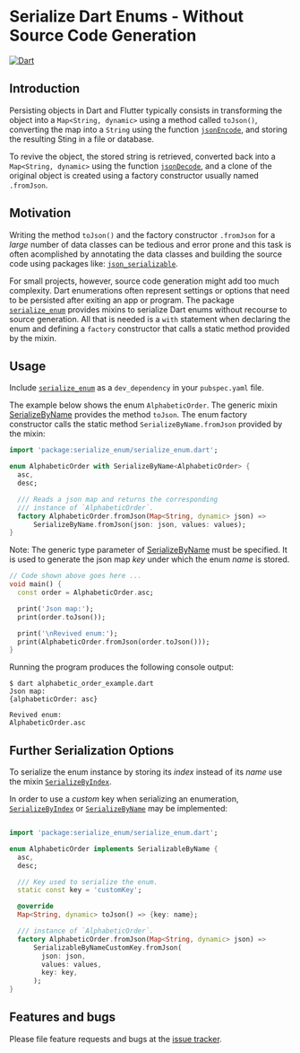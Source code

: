 # Serialize Dart Enums - Without Source Code Generation
[![Dart](https://github.com/simphotonics/serialize_enum/actions/workflows/dart.yml/badge.svg)](https://github.com/simphotonics/serialize_enum/actions/workflows/dart.yml)


## Introduction

Persisting objects in Dart and Flutter typically consists in
transforming the object into a `Map<String, dynamic>` using a
method called `toJson()`, converting the map into a `String`
using the function [`jsonEncode`][jsonEncode], and
storing the resulting Sting in a file or database.

To revive the object, the stored string is retrieved,
converted back into a `Map<String, dynamic>` using the function
[`jsonDecode`][jsonDecode], and a clone of the original object is created using
 a factory constructor usually named `.fromJson`.

## Motivation
Writing the method `toJson()` and the factory constructor `.fromJson`
for a *large* number of data classes can be tedious and error prone
and this task is often acomplished by annotating the
data classes and building the source code using packages like:
[`json_serializable`][json_serializable].

For small projects, however, source code generation might add too much
complexity. Dart enumerations often represent settings or options
that need to be persisted after exiting an app or program.
The package [`serialize_enum`][serialize_enum]
provides mixins to serialize Dart enums without recourse to
source generation. All that is needed is a `with` statement when declaring the
enum and defining a `factory` constructor that calls a static method provided by
the mixin.

## Usage

Include [`serialize_enum`][serialize_enum] as a `dev_dependency`
in your `pubspec.yaml` file.

The example below shows the enum `AlphabeticOrder`. The generic mixin [SerializeByName][SerializeByName] provides the method `toJson`. The enum factory constructor
calls the static method `SerializeByName.fromJson` provided by the mixin:

```Dart
import 'package:serialize_enum/serialize_enum.dart';

enum AlphabeticOrder with SerializeByName<AlphabeticOrder> {
  asc,
  desc;

  /// Reads a json map and returns the corresponding
  /// instance of `AlphabeticOrder`.
  factory AlphabeticOrder.fromJson(Map<String, dynamic> json) =>
      SerializeByName.fromJson(json: json, values: values);
}
```

Note: The generic type parameter of [SerializeByName][SerializeByName]
must be specified. It is used to generate the json map
*key* under which the enum *name* is stored.

```Dart
// Code shown above goes here ...
void main() {
  const order = AlphabeticOrder.asc;

  print('Json map:');
  print(order.toJson());

  print('\nRevived enum:');
  print(AlphabeticOrder.fromJson(order.toJson()));
}
```
Running the program produces the following console output:
```Console
$ dart alphabetic_order_example.dart
Json map:
{alphabeticOrder: asc}

Revived enum:
AlphabeticOrder.asc
```

## Further Serialization Options

To serialize the enum instance by storing its *index* instead of its *name*
use the mixin [`SerializeByIndex`][SerializeByIndex].

In order to use a *custom* key when serializing an enumeration, [`SerializeByIndex`][SerializeByIndex] or [`SerializeByName`][SerializeByName] may be implemented:

```Dart

import 'package:serialize_enum/serialize_enum.dart';

enum AlphabeticOrder implements SerializableByName {
  asc,
  desc;

  /// Key used to serialize the enum.
  static const key = 'customKey';

  @override
  Map<String, dynamic> toJson() => {key: name};

  /// instance of `AlphabeticOrder`.
  factory AlphabeticOrder.fromJson(Map<String, dynamic> json) =>
      SerializableByNameCustomKey.fromJson(
        json: json,
        values: values,
        key: key,
      );
}
```

## Features and bugs

Please file feature requests and bugs at the [issue tracker][tracker].

[tracker]: https://github.com/simphotonics/serialize_enum/issues

[jsonEncode]: https://api.dart.dev/dart-convert/jsonEncode.html

[jsonDecode]: https://api.dart.dev/dart-convert/jsonDecode.html

[json_serializable]: https://pub.dev/packages/json_serializable

[serialize_enum]: https://pub.dev/packages/serialize_enum

[SerializableByIndex]: https://pub.dev/documentation/serialize_enum/latest/serialize_enum/SerializableByIndex-class.html

[SerializableByName]: https://pub.dev/documentation/serialize_enum/latest/serialize_enum/SerializableByName-class.html

[SerializeByIndex]: https://pub.dev/documentation/serialize_enum/latest/serialize_enum/SerializeByIndex-mixin.html

[SerializeByName]: https://pub.dev/documentation/serialize_enum/latest/serialize_enum/SerializeByName-mixin.html